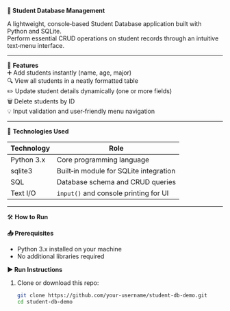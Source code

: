**📝 Student Database Management**

A lightweight, console‑based Student Database application built with Python and SQLite.  
Perform essential CRUD operations on student records through an intuitive text‑menu interface.

---

🚀 **Features**  
➕ Add students instantly (name, age, major)  
🔍 View all students in a neatly formatted table  
✏️ Update student details dynamically (one or more fields)  
🗑️ Delete students by ID  
💡 Input validation and user‑friendly menu navigation  

---

🎯 **Technologies Used**

| Technology | Role                                   |
|------------|----------------------------------------|
| Python 3.x | Core programming language              |
| sqlite3    | Built‑in module for SQLite integration |
| SQL        | Database schema and CRUD queries       |
| Text I/O   | `input()` and console printing for UI  |

---

🛠️ **How to Run**

**📥 Prerequisites**  
- Python 3.x installed on your machine  
- No additional libraries required  

**▶️ Run Instructions**  
1. Clone or download this repo:
   ```bash
   git clone https://github.com/your‑username/student-db-demo.git
   cd student-db-demo
